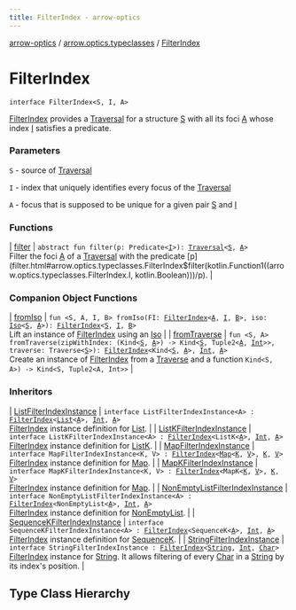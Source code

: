 ```yaml
---
title: FilterIndex - arrow-optics
---
```


[arrow-optics](../../index.html) / [arrow.optics.typeclasses](../index.html) / [FilterIndex](./index.html)

# FilterIndex

`interface FilterIndex<S, I, A>`



[FilterIndex](./index.html) provides a [Traversal](../../arrow.optics/-traversal.html) for a structure [S](index.html#S) with all its foci [A](index.html#A) whose index [I](index.html#I) satisfies a predicate.

### Parameters

`S` - source of [Traversal](../../arrow.optics/-traversal.html)

`I` - index that uniquely identifies every focus of the [Traversal](../../arrow.optics/-traversal.html)

`A` - focus that is supposed to be unique for a given pair [S](index.html#S) and [I](index.html#I)

### Functions

| [filter](filter.html) | `abstract fun filter(p: Predicate<`[`I`](index.html#I)`>): `[`Traversal`](../../arrow.optics/-traversal.html)`<`[`S`](index.html#S)`, `[`A`](index.html#A)`>`<br>Filter the foci [A](index.html#A) of a [Traversal](../../arrow.optics/-traversal.html) with the predicate [p](filter.html#arrow.optics.typeclasses.FilterIndex$filter(kotlin.Function1((arrow.optics.typeclasses.FilterIndex.I, kotlin.Boolean)))/p). |

### Companion Object Functions

| [fromIso](from-iso.html) | `fun <S, A, I, B> fromIso(FI: `[`FilterIndex`](./index.html)`<`[`A`](from-iso.html#A)`, `[`I`](from-iso.html#I)`, `[`B`](from-iso.html#B)`>, iso: `[`Iso`](../../arrow.optics/-iso.html)`<`[`S`](from-iso.html#S)`, `[`A`](from-iso.html#A)`>): `[`FilterIndex`](./index.html)`<`[`S`](from-iso.html#S)`, `[`I`](from-iso.html#I)`, `[`B`](from-iso.html#B)`>`<br>Lift an instance of [FilterIndex](./index.html) using an [Iso](../../arrow.optics/-iso.html) |
| [fromTraverse](from-traverse.html) | `fun <S, A> fromTraverse(zipWithIndex: (Kind<`[`S`](from-traverse.html#S)`, `[`A`](from-traverse.html#A)`>) -> Kind<`[`S`](from-traverse.html#S)`, Tuple2<`[`A`](from-traverse.html#A)`, `[`Int`](https://kotlinlang.org/api/latest/jvm/stdlib/kotlin/-int/index.html)`>>, traverse: Traverse<`[`S`](from-traverse.html#S)`>): `[`FilterIndex`](./index.html)`<Kind<`[`S`](from-traverse.html#S)`, `[`A`](from-traverse.html#A)`>, `[`Int`](https://kotlinlang.org/api/latest/jvm/stdlib/kotlin/-int/index.html)`, `[`A`](from-traverse.html#A)`>`<br>Create an instance of [FilterIndex](./index.html) from a [Traverse](#) and a function `Kind<S, A>) -> Kind<S, Tuple2<A, Int>>` |

### Inheritors

| [ListFilterIndexInstance](../../arrow.optics.instances/-list-filter-index-instance/index.html) | `interface ListFilterIndexInstance<A> : `[`FilterIndex`](./index.html)`<`[`List`](https://kotlinlang.org/api/latest/jvm/stdlib/kotlin.collections/-list/index.html)`<`[`A`](../../arrow.optics.instances/-list-filter-index-instance/index.html#A)`>, `[`Int`](https://kotlinlang.org/api/latest/jvm/stdlib/kotlin/-int/index.html)`, `[`A`](../../arrow.optics.instances/-list-filter-index-instance/index.html#A)`>`<br>[FilterIndex](./index.html) instance definition for [List](https://kotlinlang.org/api/latest/jvm/stdlib/kotlin.collections/-list/index.html). |
| [ListKFilterIndexInstance](../../arrow.optics.instances/-list-k-filter-index-instance/index.html) | `interface ListKFilterIndexInstance<A> : `[`FilterIndex`](./index.html)`<ListK<`[`A`](../../arrow.optics.instances/-list-k-filter-index-instance/index.html#A)`>, `[`Int`](https://kotlinlang.org/api/latest/jvm/stdlib/kotlin/-int/index.html)`, `[`A`](../../arrow.optics.instances/-list-k-filter-index-instance/index.html#A)`>`<br>[FilterIndex](./index.html) instance definition for [ListK](#). |
| [MapFilterIndexInstance](../../arrow.optics.instances/-map-filter-index-instance/index.html) | `interface MapFilterIndexInstance<K, V> : `[`FilterIndex`](./index.html)`<`[`Map`](https://kotlinlang.org/api/latest/jvm/stdlib/kotlin.collections/-map/index.html)`<`[`K`](../../arrow.optics.instances/-map-filter-index-instance/index.html#K)`, `[`V`](../../arrow.optics.instances/-map-filter-index-instance/index.html#V)`>, `[`K`](../../arrow.optics.instances/-map-filter-index-instance/index.html#K)`, `[`V`](../../arrow.optics.instances/-map-filter-index-instance/index.html#V)`>`<br>[FilterIndex](./index.html) instance definition for [Map](https://kotlinlang.org/api/latest/jvm/stdlib/kotlin.collections/-map/index.html). |
| [MapKFilterIndexInstance](../../arrow.optics.instances/-map-k-filter-index-instance/index.html) | `interface MapKFilterIndexInstance<K, V> : `[`FilterIndex`](./index.html)`<MapK<`[`K`](../../arrow.optics.instances/-map-k-filter-index-instance/index.html#K)`, `[`V`](../../arrow.optics.instances/-map-k-filter-index-instance/index.html#V)`>, `[`K`](../../arrow.optics.instances/-map-k-filter-index-instance/index.html#K)`, `[`V`](../../arrow.optics.instances/-map-k-filter-index-instance/index.html#V)`>`<br>[FilterIndex](./index.html) instance definition for [Map](https://kotlinlang.org/api/latest/jvm/stdlib/kotlin.collections/-map/index.html). |
| [NonEmptyListFilterIndexInstance](../../arrow.optics.instances/-non-empty-list-filter-index-instance/index.html) | `interface NonEmptyListFilterIndexInstance<A> : `[`FilterIndex`](./index.html)`<NonEmptyList<`[`A`](../../arrow.optics.instances/-non-empty-list-filter-index-instance/index.html#A)`>, `[`Int`](https://kotlinlang.org/api/latest/jvm/stdlib/kotlin/-int/index.html)`, `[`A`](../../arrow.optics.instances/-non-empty-list-filter-index-instance/index.html#A)`>`<br>[FilterIndex](./index.html) instance definition for [NonEmptyList](#). |
| [SequenceKFilterIndexInstance](../../arrow.optics.instances/-sequence-k-filter-index-instance/index.html) | `interface SequenceKFilterIndexInstance<A> : `[`FilterIndex`](./index.html)`<SequenceK<`[`A`](../../arrow.optics.instances/-sequence-k-filter-index-instance/index.html#A)`>, `[`Int`](https://kotlinlang.org/api/latest/jvm/stdlib/kotlin/-int/index.html)`, `[`A`](../../arrow.optics.instances/-sequence-k-filter-index-instance/index.html#A)`>`<br>[FilterIndex](./index.html) instance definition for [SequenceK](#). |
| [StringFilterIndexInstance](../../arrow.optics.instances/-string-filter-index-instance/index.html) | `interface StringFilterIndexInstance : `[`FilterIndex`](./index.html)`<`[`String`](https://kotlinlang.org/api/latest/jvm/stdlib/kotlin/-string/index.html)`, `[`Int`](https://kotlinlang.org/api/latest/jvm/stdlib/kotlin/-int/index.html)`, `[`Char`](https://kotlinlang.org/api/latest/jvm/stdlib/kotlin/-char/index.html)`>`<br>[FilterIndex](./index.html) instance for [String](https://kotlinlang.org/api/latest/jvm/stdlib/kotlin/-string/index.html). It allows filtering of every [Char](https://kotlinlang.org/api/latest/jvm/stdlib/kotlin/-char/index.html) in a [String](https://kotlinlang.org/api/latest/jvm/stdlib/kotlin/-string/index.html) by its index's position. |




## Type Class Hierarchy

<canvas id="arrow.optics.typeclasses-hierarchy-diagram"></canvas>
<script>
  drawNomNomlDiagram('arrow.optics.typeclasses-hierarchy-diagram', 'arrow.optics.typeclasses-diagram.nomnol')
</script>

